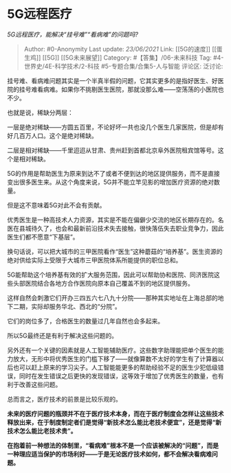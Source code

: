 # 5G远程医疗
*5G远程医疗，能解决“挂号难”“看病难”的问题吗?*

> Author: #0-Anonymity
> Last update: *23/06/2021*
> Link: [[5G的速度]] [[蛋生鸡]] [[5G]] [[5G未来展望]]
> Category: #【答集】/06-未来科技
> Tag: #4-世界史/4E-科学技术/2-科技 #5-专题合集/合集5-人与智能
> 评论区:
> 泛讨论:

挂号难、看病难问题其实是一个半真半假的问题，它其实更多的是指好医生、好医院的挂号难看病难。如果你不挑剔医生医院，那就没那么难——空荡荡的小医院也不少。

也就是说，稀缺分两层：

一层是绝对稀缺——方圆五百里，不论好坏一共也没几个医生几家医院，但是却有好几百万人口。这个是绝对稀缺。

二层是相对稀缺——千里迢迢从甘肃、贵州赶到首都北京阜外医院租宾馆等号。这个是相对稀缺。

5G的作用是帮助医生为原来到达不了或者不便到达的地区提供服务，而不是直接变出很多医生来。从这个角度来说，5G并不能立竿见影的增加医疗资源的绝对数量。

但是这不意味着5G对此不会有贡献。

优秀医生是一种高技术人力资源，其实是不能在偏僻少交流的地区长期存在的。名医在县城待久了，也会和最新前沿技术失去接触，很快落伍失去职业竞争力，因此医生们都不愿意“下基层”。

换句话说，可以把大城市的三甲医院看作“医生”这种蘑菇的“培养基”。医生资源的绝对供给实际上受限于大城市三甲医院体系所能提供的职位总和。

5G能帮助这个培养基有效的扩大服务范围，因此可以帮助协和医院、同济医院这些头部医院结合各地方合作医院向原本自己覆盖不到的地区提供服务。

这样自然会刺激它们开办三四五六七八九十分院——那种其实地址在上海总部的地下二期，实际却服务华北、西北的“分院”。

它们的岗位多了，合格医生的数量过几年自然也会多起来。

所以5G最终还是有利于解决这些问题的。

另外还有一个关键的因素就是人工智能辅助医疗。这些数字助理能把单个医生的能力放大，无形中将优秀医生的门槛下移了——就像算数不太好的学生有了计算器以后也可以赶上原来的学习尖子。人工智能能更多的帮助经验不足的医生少犯低级错误，同时在发生错误之后更快的发现错误，这等效于增加了优秀医生的数量，也有利于改善这些问题。

总而言之，医疗技术的前景是比较乐观的。

**未来的医疗问题的瓶颈并不在于医疗技术本身，而在于医疗制度会怎样让这些技术释放出来，在于制度制定者们是觉得“新技术怎么能比老技术便宜”，还是觉得“新技术怎么能比老技术贵”。**

**在抱着前一种想法的体制里，“看病难”根本不是一个应该被解决的“问题”，而是一种理应适当保护的市场利好——于是无论医疗技术如何，都不会解决看病难问题。**
